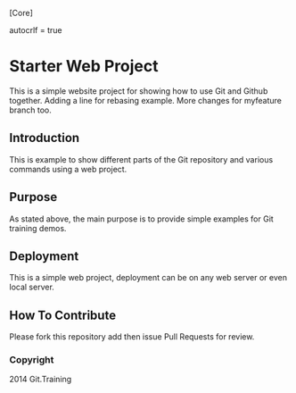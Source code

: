 [Core]

autocrlf = true

# Starter Web Project

This is a simple website project for showing how to use Git and Github together. 
Adding a line for rebasing example.
More changes for myfeature branch too.

## Introduction

This is example to show different parts of the Git repository and various commands using a web project.

## Purpose

As stated above, the main purpose is to provide simple examples for Git training demos.

## Deployment

This is a simple web project, deployment can be on any web server or even local server.

## How To Contribute

Please fork this repository add then issue Pull Requests for review.

### Copyright

2014 Git.Training